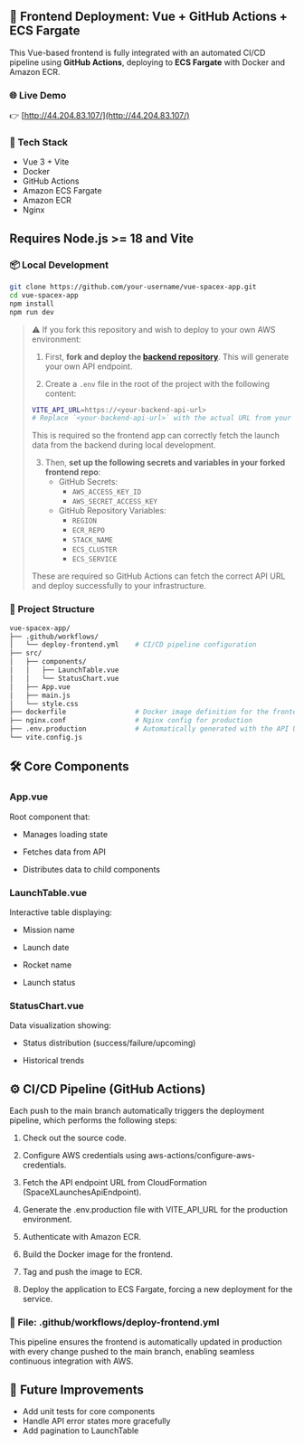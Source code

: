 ## 🚀 Frontend Deployment: Vue + GitHub Actions + ECS Fargate

This Vue-based frontend is fully integrated with an automated CI/CD pipeline using **GitHub Actions**, deploying to **ECS Fargate** with Docker and Amazon ECR.


### 🌐 Live Demo
👉 [http://44.204.83.107/](http://44.204.83.107/)


### 🧰 Tech Stack
- Vue 3 + Vite
- Docker
- GitHub Actions
- Amazon ECS Fargate
- Amazon ECR
- Nginx


## **Requires Node.js >= 18 and Vite**
### 📦 Local Development
```bash
git clone https://github.com/your-username/vue-spacex-app.git
cd vue-spacex-app
npm install
npm run dev
```
> ⚠️ If you fork this repository and wish to deploy to your own AWS environment:
> 
> 1. First, **fork and deploy the [backend repository](https://github.com/FelipeG2000/spacexback)**. This will generate your own API endpoint.
> 
> 2. Create a `.env` file in the root of the project with the following content:
>
> ```bash
> VITE_API_URL=https://<your-backend-api-url>
> # Replace `<your-backend-api-url>` with the actual URL from your deployed backend (e.g., `https://abcdefg.execute-api.us-east-1.amazonaws.com`).
> ```
> 
> This is required so the frontend app can correctly fetch the launch data from the backend during local development.
>
> 3. Then, **set up the following secrets and variables in your forked frontend repo**:
>    - GitHub Secrets:
>      - `AWS_ACCESS_KEY_ID`
>      - `AWS_SECRET_ACCESS_KEY`
>    - GitHub Repository Variables:
>      - `REGION`
>      - `ECR_REPO`
>      - `STACK_NAME`
>      - `ECS_CLUSTER`
>      - `ECS_SERVICE`
> 
> These are required so GitHub Actions can fetch the correct API URL and deploy successfully to your infrastructure.




### 📁 Project Structure

```bash
vue-spacex-app/
├── .github/workflows/
│   └── deploy-frontend.yml    # CI/CD pipeline configuration
├── src/
│   ├── components/
│   │   ├── LaunchTable.vue
│   │   └── StatusChart.vue
│   ├── App.vue
│   ├── main.js
│   └── style.css
├── dockerfile                 # Docker image definition for the frontend
├── nginx.conf                 # Nginx config for production
├── .env.production            # Automatically generated with the API URL
└── vite.config.js
```

## 🛠 Core Components
### App.vue
Root component that:

* Manages loading state

* Fetches data from API

* Distributes data to child components

### LaunchTable.vue
Interactive table displaying:

* Mission name

* Launch date

* Rocket name

* Launch status

### StatusChart.vue
Data visualization showing:

* Status distribution (success/failure/upcoming)

* Historical trends


## ⚙️ CI/CD Pipeline (GitHub Actions)
Each push to the main branch automatically triggers the deployment pipeline, which performs the following steps:

1. Check out the source code.

2. Configure AWS credentials using aws-actions/configure-aws-credentials.

3. Fetch the API endpoint URL from CloudFormation (SpaceXLaunchesApiEndpoint).

4. Generate the .env.production file with VITE_API_URL for the production environment.

5. Authenticate with Amazon ECR.

6. Build the Docker image for the frontend.

7. Tag and push the image to ECR.

8. Deploy the application to ECS Fargate, forcing a new deployment for the service.

### 📄 File: .github/workflows/deploy-frontend.yml

This pipeline ensures the frontend is automatically updated in production with every change pushed to the main branch, enabling seamless continuous integration with AWS.

## 🧼 Future Improvements
- Add unit tests for core components
- Handle API error states more gracefully
- Add pagination to LaunchTable
